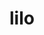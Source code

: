 ---
category: 4-letters
denotation: null
name: lilo
reference_link: https://www.etymonline.com/word/lilo
root_language: null
root_name: null
title: lilo
type: free
word_sums:
- respelling: lilo
  sum: 'Lilo + '
---